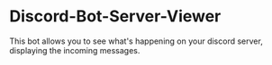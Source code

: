 # Discord-Bot-Server-Viewer
This bot allows you to see what's happening on your discord server, displaying the incoming messages.
